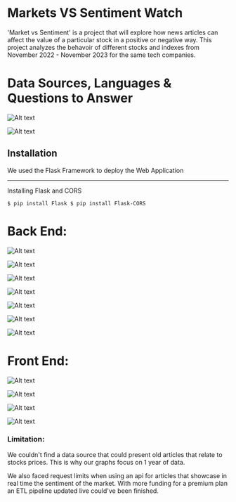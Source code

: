 

# Markets VS Sentiment Watch


'Market vs Sentiment' is a project that will explore how news articles can affect the value of a particular stock in a positive or negative way. This project analyzes the behavoir of different stocks and indexes from November 2022 - November 2023
for the same tech companies.  


# Data Sources, Languages & Questions to Answer

![Alt text](image.png)

![Alt text](image-1.png)





## Installation
We used the Flask Framework to deploy the Web Application
***
Installing Flask and CORS

``
$ pip install Flask
$ pip install Flask-CORS
``


# Back End:

![Alt text](image-17.png)

![Alt text](image-18.png)

![Alt text](image-19.png)

![Alt text](image-20.png)

![Alt text](image-21.png)

![Alt text](image-22.png)

![Alt text](image-23.png)


# Front End:

![Alt text](image-27.png)

![Alt text](image-26.png)

![Alt text](image-14.png)

![Alt text](image-24.png)


### Limitation: 
We couldn't find a data source that could present old articles that relate to stocks prices.  This is why our graphs focus on 1 year of data.

We also faced request limits when using an api for articles that showcase in real time the sentiment of the market.  With more funding for a premium plan an ETL pipeline updated live could've been finished.

